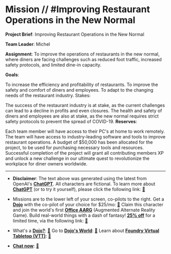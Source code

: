 # Mission // #Improving Restaurant Operations in the New Normal

**Project Brief**: Improving Restaurant Operations in the New Normal

**Team Leader**: Michel

**Assignment**:
To improve the operations of restaurants in the new normal, where diners are facing challenges such as reduced foot traffic, increased safety protocols, and limited dine-in capacity.

**Goals**:

To increase the efficiency and profitability of restaurants.
To improve the safety and comfort of diners and employees.
To adapt to the changing needs of the restaurant industry.
Stakes:

The success of the restaurant industry is at stake, as the current challenges can lead to a decline in profits and even closures.
The health and safety of diners and employees are also at stake, as the new normal requires strict safety protocols to prevent the spread of COVID-19.
**Reserves**:

Each team member will have access to their PC's at home to work remotely.
The team will have access to industry-leading software and tools to improve restaurant operations.
A budget of $50,000 has been allocated for the project, to be used for purchasing necessary tools and resources.
Successful completion of the project will grant all contributing members XP and unlock a new challenge in our ultimate quest to revolutionize the workplace for diner owners worldwide.

---

* **Disclaimer**: The text above was generated using the latest from OpenAI's [**ChatGPT**](https://openai.com/blog/chatgpt/).  All characters are fictional.  To learn more about [**ChatGPT**](https://openai.com/blog/chatgpt/) (or to try it yourself), please click the following link: [:closed_book:](https://openai.com/blog/chatgpt/)

* Missions are to the lower left of your screen, co-pilots to the right. Get a [**Dojo**](https://workmates.live/marketplace) with the co-pilot of your choice for $25/mo: [:green_book:](https://workmates.live/marketplace)  Claim this character and join the world's first [**Office AARG**](https://dojos.world) (Augmented Alternate Reality Game). Build real-world things with a dash of fantasy! [**25% off**](https://blog.workmates.live/deal-on-a-dojo) for a limited time, via the following link: [:green_book:](https://blog.workmates.live/deal-on-a-dojo) 

* What's a [**Dojo?**](https://workdojos.com): [:blue_book:](https://workdojos.com)  Go to [**Dojo's World**](https://dojos.world): [:blue_book:](https://dojos.world)  Learn about [**Foundry Virtual Tabletop (VTT)**](https://foundryvtt.com): [:closed_book:](https://foundryvtt.com/)

* [**Chat now**](https://chat.workmates.live/channel/support): [:ledger:](https://chat.workmates.live/channel/support)